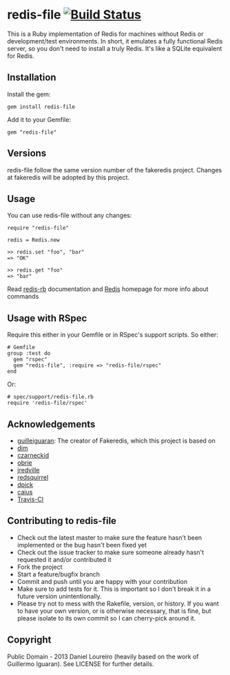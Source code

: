 # redis-file [![Build Status](https://secure.travis-ci.org/loureirorg/redis-file.png)](http://travis-ci.org/loureirorg/redis-file)
This is a Ruby implementation of Redis for machines without Redis or development/test environments. In short, it emulates a fully functional Redis server, so you don't need to install a truly Redis. It's like a SQLite equivalent for Redis.


## Installation

Install the gem:

    gem install redis-file

Add it to your Gemfile:

    gem "redis-file"


## Versions

redis-file follow the same version number of the fakeredis project. Changes at fakeredis will be adopted by this project.

## Usage

You can use redis-file without any changes:

    require "redis-file"
    
    redis = Redis.new
    
    >> redis.set "foo", "bar"
    => "OK"
    
    >> redis.get "foo"
    => "bar"

Read [redis-rb](https://github.com/ezmobius/redis-rb) documentation and
[Redis](http://redis.io) homepage for more info about commands

## Usage with RSpec

Require this either in your Gemfile or in RSpec's support scripts. So either: 

    # Gemfile
    group :test do
      gem "rspec"
      gem "redis-file", :require => "redis-file/rspec"
    end

Or:

    # spec/support/redis-file.rb
    require 'redis-file/rspec'

## Acknowledgements

* [guilleiguaran](https://github.com/guilleiguaran): The creator of Fakeredis, which this project is based on
* [dim](https://github.com/dim)
* [czarneckid](https://github.com/czarneckid)
* [obrie](https://github.com/obrie)
* [jredville](https://github.com/jredville)
* [redsquirrel](https://github.com/redsquirrel)
* [dpick](https://github.com/dpick)
* [caius](https://github.com/caius) 
* [Travis-CI](http://travis-ci.org/)


## Contributing to redis-file

* Check out the latest master to make sure the feature hasn't been implemented or the bug hasn't been fixed yet
* Check out the issue tracker to make sure someone already hasn't requested it and/or contributed it
* Fork the project
* Start a feature/bugfix branch
* Commit and push until you are happy with your contribution
* Make sure to add tests for it. This is important so I don't break it in a future version unintentionally.
* Please try not to mess with the Rakefile, version, or history. If you want to have your own version, or is otherwise necessary, that is fine, but please isolate to its own commit so I can cherry-pick around it.


## Copyright

Public Domain - 2013 Daniel Loureiro (heavily based on the work of Guillermo Iguaran). See LICENSE for
further details.
